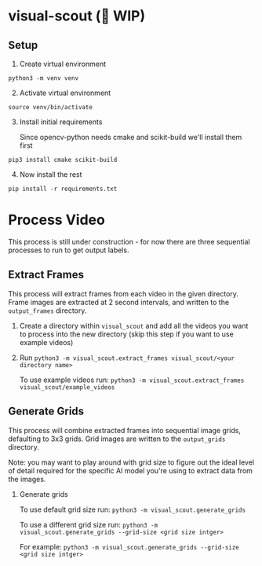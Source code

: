 # visual-scout (🚧 WIP)

## Setup

1. Create virtual environment

```
python3 -m venv venv
```

2. Activate virtual environment

```
source venv/bin/activate
```

3. Install initial requirements 

    Since opencv-python needs cmake and scikit-build we'll install them first

```
pip3 install cmake scikit-build
```

4. Now install the rest

```
pip install -r requirements.txt
```

# Process Video

This process is still under construction - for now there are three sequential processes to run to get output labels.

## Extract Frames 

This process will extract frames from each video in the given directory. Frame images are extracted at 2 second intervals, and written to the `output_frames` directory.

1. Create a directory within `visual_scout` and add all the videos you want to process into the new directory (skip this step if you want to use example videos)

2. Run `python3 -m visual_scout.extract_frames visual_scout/<your directory name>`

    To use example videos run: `python3 -m visual_scout.extract_frames visual_scout/example_videos`

## Generate Grids 

This process will combine extracted frames into sequential image grids, defaulting to 3x3 grids. Grid images are written to the `output_grids` directory. 

Note: you may want to play around with grid size to figure out the ideal level of detail required for the specific AI model you're using to extract data from the images.

1. Generate grids

    To use default grid size run: `python3 -m visual_scout.generate_grids`

    To use a different grid size run: `python3 -m visual_scout.generate_grids --grid-size <grid size intger>` 

    For example: `python3 -m visual_scout.generate_grids --grid-size <grid size intger>`

